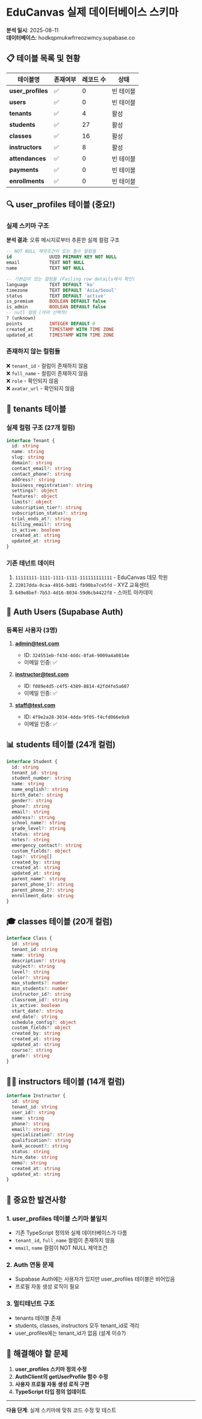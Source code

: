 # EduCanvas 실제 데이터베이스 스키마

**분석 일시**: 2025-08-11  
**데이터베이스**: hodkqpmukwfrreozwmcy.supabase.co

## 📋 테이블 목록 및 현황

| 테이블명 | 존재여부 | 레코드 수 | 상태 |
|----------|----------|-----------|------|
| **user_profiles** | ✅ | 0 | 빈 테이블 |
| **users** | ✅ | 0 | 빈 테이블 |
| **tenants** | ✅ | 4 | 활성 |
| **students** | ✅ | 27 | 활성 |
| **classes** | ✅ | 16 | 활성 |
| **instructors** | ✅ | 8 | 활성 |
| **attendances** | ✅ | 0 | 빈 테이블 |
| **payments** | ✅ | 0 | 빈 테이블 |
| **enrollments** | ✅ | 0 | 빈 테이블 |

## 🔍 user_profiles 테이블 (중요!)

### 실제 스키마 구조

**분석 결과**: 오류 메시지로부터 추론한 실제 컬럼 구조

```sql
-- NOT NULL 제약조건이 있는 필수 컬럼들
id              UUID PRIMARY KEY NOT NULL
email           TEXT NOT NULL
name            TEXT NOT NULL

-- 기본값이 있는 컬럼들 (Failing row details에서 확인)
language        TEXT DEFAULT 'ko'
timezone        TEXT DEFAULT 'Asia/Seoul' 
status          TEXT DEFAULT 'active'
is_premium      BOOLEAN DEFAULT false
is_admin        BOOLEAN DEFAULT false
-- null 컬럼 (아마 선택적)
? (unknown)     
points          INTEGER DEFAULT 0
created_at      TIMESTAMP WITH TIME ZONE
updated_at      TIMESTAMP WITH TIME ZONE
```

### 존재하지 않는 컬럼들

❌ `tenant_id` - 컬럼이 존재하지 않음  
❌ `full_name` - 컬럼이 존재하지 않음  
❌ `role` - 확인되지 않음  
❌ `avatar_url` - 확인되지 않음

## 🏢 tenants 테이블

### 실제 컬럼 구조 (27개 컬럼)

```typescript
interface Tenant {
  id: string
  name: string
  slug: string
  domain?: string
  contact_email?: string
  contact_phone?: string
  address?: string
  business_registration?: string
  settings?: object
  features?: object
  limits?: object
  subscription_tier?: string
  subscription_status?: string
  trial_ends_at?: string
  billing_email?: string
  is_active: boolean
  created_at: string
  updated_at: string
}
```

### 기존 테넌트 데이터

1. `11111111-1111-1111-1111-111111111111` - EduCanvas 데모 학원
2. `22017dda-0caa-4916-bd81-fb90ba7ce5fd` - XYZ 교육센터
3. `649e8bef-7b53-4d16-8034-59d6cb4422f8` - 스마트 아카데미

## 👥 Auth Users (Supabase Auth)

### 등록된 사용자 (3명)

1. **admin@test.com**
   - ID: `324551eb-f43d-4ddc-8fa6-9009a4a0814e`
   - 이메일 인증: ✅

2. **instructor@test.com**
   - ID: `f089e4d5-c4f5-4389-8814-42fd4fe5a607`
   - 이메일 인증: ✅

3. **staff@test.com**
   - ID: `4f9e2a28-3034-4dda-9f05-f4cfd066e9a9`
   - 이메일 인증: ✅

## 📊 students 테이블 (24개 컬럼)

```typescript
interface Student {
  id: string
  tenant_id: string
  student_number: string
  name: string
  name_english?: string
  birth_date?: string
  gender?: string
  phone?: string
  email?: string
  address?: string
  school_name?: string
  grade_level?: string
  status: string
  notes?: string
  emergency_contact?: string
  custom_fields?: object
  tags?: string[]
  created_by: string
  created_at: string
  updated_at: string
  parent_name?: string
  parent_phone_1?: string
  parent_phone_2?: string
  enrollment_date: string
}
```

## 🎓 classes 테이블 (20개 컬럼)

```typescript
interface Class {
  id: string
  tenant_id: string
  name: string
  description?: string
  subject?: string
  level?: string
  color?: string
  max_students?: number
  min_students?: number
  instructor_id?: string
  classroom_id?: string
  is_active: boolean
  start_date?: string
  end_date?: string
  schedule_config?: object
  custom_fields?: object
  created_by: string
  created_at: string
  updated_at: string
  course?: string
  grade?: string
}
```

## 👨‍🏫 instructors 테이블 (14개 컬럼)

```typescript
interface Instructor {
  id: string
  tenant_id: string
  user_id?: string
  name: string
  phone?: string
  email?: string
  specialization?: string
  qualification?: string
  bank_account?: string
  status: string
  hire_date: string
  memo?: string
  created_at: string
  updated_at: string
}
```

## 🚨 중요한 발견사항

### 1. user_profiles 테이블 스키마 불일치
- 기존 TypeScript 정의와 실제 데이터베이스가 다름
- `tenant_id`, `full_name` 컬럼이 존재하지 않음
- `email`, `name` 컬럼이 NOT NULL 제약조건

### 2. Auth 연동 문제
- Supabase Auth에는 사용자가 있지만 user_profiles 테이블은 비어있음
- 프로필 자동 생성 로직이 필요

### 3. 멀티테넌트 구조
- tenants 테이블 존재
- students, classes, instructors 모두 tenant_id로 격리
- user_profiles에는 tenant_id가 없음 (설계 이슈?)

## 🔧 해결해야 할 문제

1. **user_profiles 스키마 정의 수정**
2. **AuthClient의 getUserProfile 함수 수정**
3. **사용자 프로필 자동 생성 로직 구현**
4. **TypeScript 타입 정의 업데이트**

---

**다음 단계**: 실제 스키마에 맞춰 코드 수정 및 테스트